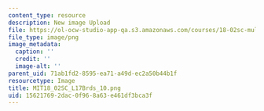 ```yaml
---
content_type: resource
description: New image Upload
file: https://ol-ocw-studio-app-qa.s3.amazonaws.com/courses/18-02sc-multivariable-calculus-fall-2010/156217692dac0f968a63e461df3bca3f_MIT18_02SC_L17Brds_10.png
file_type: image/png
image_metadata:
  caption: ''
  credit: ''
  image-alt: ''
parent_uid: 71ab1fd2-8595-ea71-a49d-ec2a50b44b1f
resourcetype: Image
title: MIT18_02SC_L17Brds_10.png
uid: 15621769-2dac-0f96-8a63-e461df3bca3f
---
```

